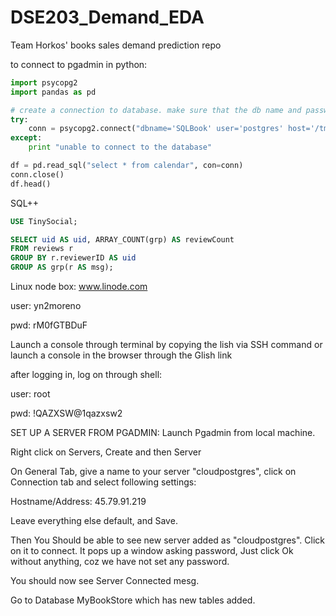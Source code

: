 # DSE203_Demand_EDA
Team Horkos' books sales demand prediction repo

to connect to pgadmin in python:


```python
import psycopg2
import pandas as pd

# create a connection to database. make sure that the db name and password are correct
try:
    conn = psycopg2.connect("dbname='SQLBook' user='postgres' host='/tmp/' password='YOURPASSWORD'")
except:
    print "unable to connect to the database"

df = pd.read_sql("select * from calendar", con=conn)
conn.close()
df.head()
```
SQL++
```sql
USE TinySocial;

SELECT uid AS uid, ARRAY_COUNT(grp) AS reviewCount
FROM reviews r
GROUP BY r.reviewerID AS uid
GROUP AS grp(r AS msg);
```


Linux node box: www.linode.com

user: yn2moreno

pwd: rM0fGTBDuF

Launch a console through terminal by copying the lish via SSH command or
launch a console in the browser through the Glish link

after logging in, log on through shell:

user: root

pwd: !QAZXSW@1qazxsw2

SET UP A SERVER FROM PGADMIN:
Launch Pgadmin from local machine.

Right click on Servers, Create and then Server

On General Tab, give a name to your server "cloudpostgres", click on Connection tab and select following settings:

Hostname/Address: 45.79.91.219

Leave everything else default, and Save.

Then You Should be able to see new server added as "cloudpostgres". Click on it to connect. It pops up a window asking password, Just click Ok without anything, coz we have not set any password. 

You should now see Server Connected mesg.

Go to Database MyBookStore which has new tables added.
